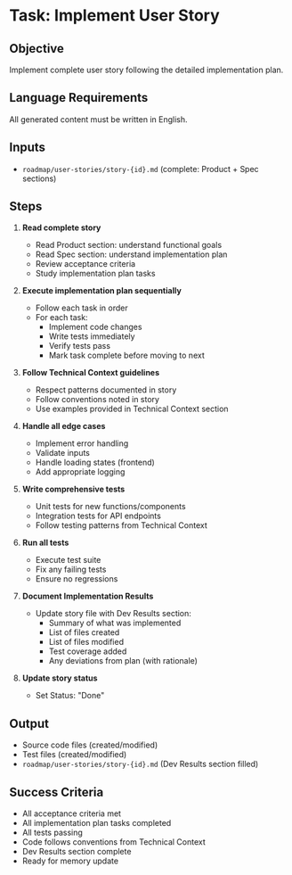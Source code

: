 # Task: Implement User Story

## Objective

Implement complete user story following the detailed implementation plan.

## Language Requirements

All generated content must be written in English.

## Inputs

- `roadmap/user-stories/story-{id}.md` (complete: Product + Spec sections)

## Steps

1. **Read complete story**
   - Read Product section: understand functional goals
   - Read Spec section: understand implementation plan
   - Review acceptance criteria
   - Study implementation plan tasks

2. **Execute implementation plan sequentially**
   - Follow each task in order
   - For each task:
     - Implement code changes
     - Write tests immediately
     - Verify tests pass
     - Mark task complete before moving to next

3. **Follow Technical Context guidelines**
   - Respect patterns documented in story
   - Follow conventions noted in story
   - Use examples provided in Technical Context section

4. **Handle all edge cases**
   - Implement error handling
   - Validate inputs
   - Handle loading states (frontend)
   - Add appropriate logging

5. **Write comprehensive tests**
   - Unit tests for new functions/components
   - Integration tests for API endpoints
   - Follow testing patterns from Technical Context

6. **Run all tests**
   - Execute test suite
   - Fix any failing tests
   - Ensure no regressions

7. **Document Implementation Results**
   - Update story file with Dev Results section:
     - Summary of what was implemented
     - List of files created
     - List of files modified
     - Test coverage added
     - Any deviations from plan (with rationale)

8. **Update story status**
   - Set Status: "Done"

## Output

- Source code files (created/modified)
- Test files (created/modified)
- `roadmap/user-stories/story-{id}.md` (Dev Results section filled)

## Success Criteria

- All acceptance criteria met
- All implementation plan tasks completed
- All tests passing
- Code follows conventions from Technical Context
- Dev Results section complete
- Ready for memory update
